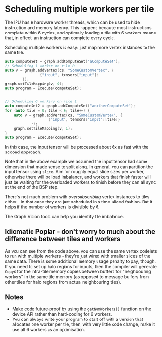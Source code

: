 # Scheduling multiple workers per tile

The IPU has 6 hardware worker threads, which can be used to hide instruction and memory 
latency. This happens because most instructions complete within 6 cycles, and
optimally loading a tile with 6 workers means that, in effect, an instruction can complete
every cycle.

Scheduling multiple workers is easy: just map more vertex instances to
the same tile.

```C++
auto computeSet = graph.addComputeSet("aComputeSet");
// Scheduling 1 worker on tile 0
auto v = graph.addVertex(cs, "SomeCustomVertex", {
                {"input", tensors["input"]}
        });
graph.setTileMapping(v, 0);
auto program = Execute(computeSet);


// Scheduling 6 workers on tile 1
auto computeSet2 = graph.addComputeSet("anotherComputeSet");
for (auto tile = 0; tile < 6; tile++) {
    auto v = graph.addVertex(cs, "SomeCustomVertex", {
                    {"input", tensors["input"][tile]}
            });
    graph.setTileMapping(v, 1);
}
auto program = Execute(computeSet);
```

In this case, the input tensor will be processed about 6x as fast
with the second approach.

Note that in the above example we assumed the input tensor had some 
dimension that made sense to split along. In general, you can
partition the input tensor using `slice`. Aim for roughly equal 
slice sizes per worker, otherwise there will be load imbalance, and
workers that finish faster will just be waiting for the overloaded workers
to finish before they can all sync at the end of the BSP step.

There's not much problem with *oversubscribing* vertex instances to tiles either - in that
case they are just scheduled in a time-sliced fashion. But it helps if the 
number of workers is divisible by 6.

The Graph Vision tools can help you identify tile imbalance.

## Idiomatic Poplar - don't worry to much about the difference between tiles and workers
As you can see from the code above, you can use the same vertex codelets to run
with multiple workers - they're just wired with smaller slices of the same data.
There is some additional memory usage penalty to pay, though.
If you need to set up halo regions for inputs, then the compiler will
generate `Copy`s for the intra-tile memory copies between buffers for "neighbouring workers"  in the same 
tile memory (as opposed to message buffers from other tiles for halo regions from
actual neighbouring tiles).

## Notes
* Make code future-proof by using the `getNumWorkers()` function on the device API
rather than hard-coding for 6 workers.
* You can always write your program to start off with a version that allocates
one worker per tile, then, with very little code change, make it use all 6 workers
as an optimisation.